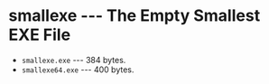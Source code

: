 # smallexe --- The Empty Smallest EXE File

- `smallexe.exe` --- 384 bytes.
- `smallexe64.exe` --- 400 bytes.
